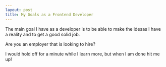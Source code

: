 ```yaml
---
layout: post
title: My Goals as a Frontend Developer
---
```

The main goal I have as a developer is to be able to make the idesas I have a reality and to get a good solid job. 

Are you an employer that is looking to hire?  

I would hold off for a minute while I learn more, but when I am done hit me up!
